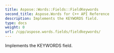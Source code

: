 ```yaml
---
title: Aspose::Words::Fields::FieldKeywords
second_title: Aspose.Words for C++ API Reference
description: Implements the KEYWORDS field. 
type: docs
weight: 0
url: /cpp/aspose.words.fields/fieldkeywords/
---
```


Implements the KEYWORDS field. 

